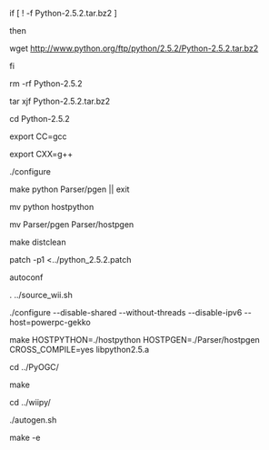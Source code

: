 
if [ ! -f Python-2.5.2.tar.bz2 ]

then

wget http://www.python.org/ftp/python/2.5.2/Python-2.5.2.tar.bz2

fi

rm -rf Python-2.5.2

tar xjf Python-2.5.2.tar.bz2

cd Python-2.5.2


export CC=gcc

export CXX=g++

./configure

make python Parser/pgen || exit

mv python hostpython

mv Parser/pgen Parser/hostpgen

make distclean

patch -p1 <../python_2.5.2.patch

autoconf

. ../source_wii.sh

./configure --disable-shared --without-threads --disable-ipv6 --host=powerpc-gekko

make HOSTPYTHON=./hostpython HOSTPGEN=./Parser/hostpgen CROSS_COMPILE=yes libpython2.5.a

cd ../PyOGC/

make

cd ../wiipy/

./autogen.sh

make -e


